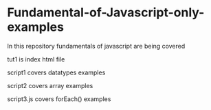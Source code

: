 # Fundamental-of-Javascript-only-examples
In this repository fundamentals of javascript are being covered

tut1 is index html file

script1 covers datatypes examples

script2 covers array examples

script3.js covers forEach() examples
